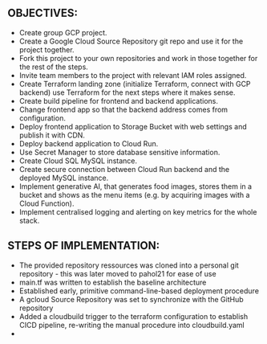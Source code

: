 ## OBJECTIVES:

- Create group GCP project.
- Create a Google Cloud Source Repository git repo and use it for the project together.
- Fork this project to your own repositories and work in those together for the rest of the steps.
- Invite team members to the project with relevant IAM roles assigned.
- Create Terraform landing zone (initialize Terraform, connect with GCP backend) use Terraform for the next steps where it makes sense.
- Create build pipeline for frontend and backend applications.
- Change frontend app so that the backend address comes from configuration.
- Deploy frontend application to Storage Bucket with web settings and publish it with CDN.
- Deploy backend application to Cloud Run.
- Use Secret Manager to store database sensitive information.
- Create Cloud SQL MySQL instance.
- Create secure connection between Cloud Run backend and the deployed MySQL instance.
- Implement generative AI, that generates food images, stores them in a bucket and shows as the menu items (e.g. by acquiring images with a Cloud Function).
- Implement centralised logging and alerting on key metrics for the whole stack.

## STEPS OF IMPLEMENTATION:
 - The provided repository ressources was cloned into a personal git repository  - this was later moved to pahol21 for ease of use
 - main.tf was written to establish the baseline architecture
 - Established early, primitive command-line-based deployment procedure
 - A gcloud Source Repository was set to synchronize with the GitHub repository
 - Added a cloudbuild trigger to the terraform configuration to establish CICD pipeline, re-writing the manual procedure into cloudbuild.yaml
 - 